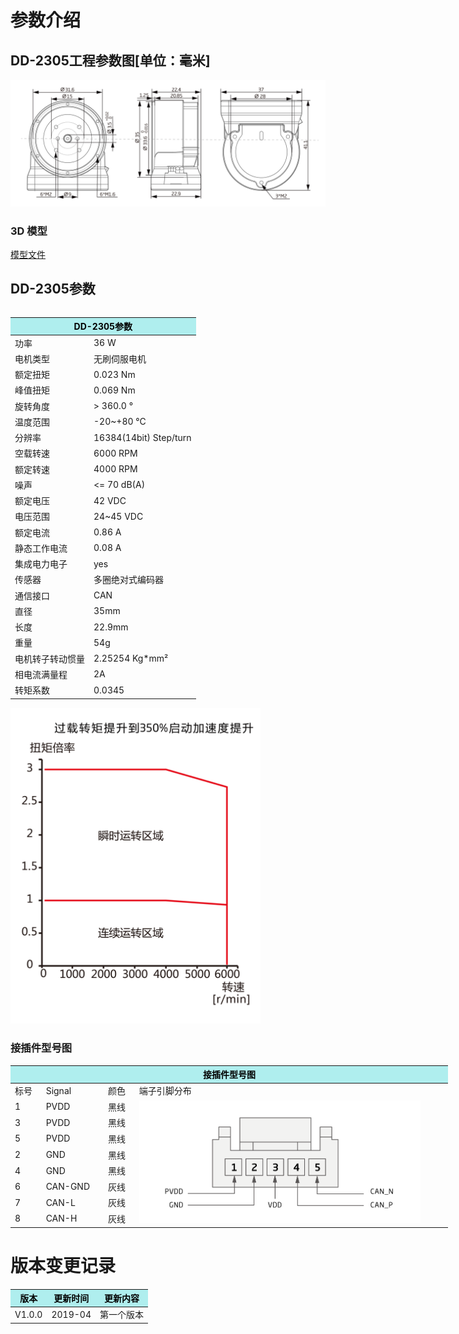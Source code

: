 # 参数介绍 
## DD-2305工程参数图[单位：毫米]
![DD-2305]( ../img/DD_2305三视图.png ) 
### 3D 模型
[模型文件]( ../img/DD_23053D.STEP.zip )


## DD-2305参数
<table class="tableizer-table"><table class="tableizer-table" style="width:400px"><thead><tr class="tableizer-firstrow"><th colspan="2" style="background: PaleTurquoise; color: black;">DD-2305参数</th></tr></thead><tbody><tr><td>功率</td><td>36 W</td></tr><tr><td>电机类型</td><td>无刷伺服电机</td></tr><tr><td>额定扭矩</td><td>0.023 Nm</td></tr><tr><td>峰值扭矩</td><td>0.069 Nm</td></tr><tr><td>旋转角度</td><td>> 360.0 °</td></tr><tr><td>温度范围</td><td>-20~+80 °C</td></tr><tr><td>分辨率</td><td>16384(14bit) Step/turn</td></tr><tr><td>空载转速</td><td>6000 RPM</td></tr><tr><td>额定转速</td><td>4000 RPM</td></tr><tr><td>噪声</td><td><= 70 dB(A)</td></tr><tr><td>额定电压</td><td>42 VDC</td></tr><tr><td>电压范围</td><td>24~45 VDC</td></tr><tr><td>额定电流</td><td>0.86 A</td></tr><tr><td>静态工作电流</td><td>0.08 A</td></tr><tr><td>集成电力电子</td><td>yes</td></tr><tr><td>传感器</td><td>多圈绝对式编码器</td></tr><tr><td>通信接口</td><td>CAN</td></tr><tr><td>直径</td><td>35mm</td></tr><tr><td>长度</td><td>22.9mm</td></tr><tr><td>重量</td><td>54g</td></tr><tr><td>电机转子转动惯量</td><td>2.25254 Kg*mm²</td></tr><tr><td>相电流满量程</td><td>2A</td></tr><tr><td>转矩系数</td><td>0.0345</td></tr></tbody></table>

<img src="../img/DD-2305曲线.png" style="width:400px">




### 接插件型号图
<table class="tableizer-table" style="width:700px">
<thead><tr class="tableizer-firstrow"><th colspan="4" style="background: PaleTurquoise; color: black;width:800px">接插件型号图</th></tr></thead><tbody><tr><td>标号</td><td>Signal</td><td>颜色</td><td >端子引脚分布</td></tr><tr><td>1</td><td>PVDD</td><td>黑线</td><td rowspan="9"><img src="../img/配线2-3.png" style="width:450px"></td></tr><tr><td>3</td><td>PVDD</td><td>黑线</td></tr><tr><td>5</td><td>PVDD</td><td>黑线</td></tr><tr><td>2</td><td>GND</td><td>黑线</td></tr><tr><td>4</td><td>GND</td><td>黑线</td></tr><tr><td>6</td><td>CAN-GND</td><td>灰线</td></tr><tr><td>7</td><td>CAN-L</td><td>灰线</td></tr><tr><td>8</td><td>CAN-H</td><td>灰线</td></tr></tbody></table>

# 版本变更记录


<table class="tableizer-table">
<thead><tr class="tableizer-firstrow" style="background: PaleTurquoise; color: black;width:500px"><th >版本</th><th>更新时间</th><th>更新内容</th></tr></thead><tr><td>V1.0.0</td><td>2019-04</td><td>第一个版本</td></tr></tbody></table>




